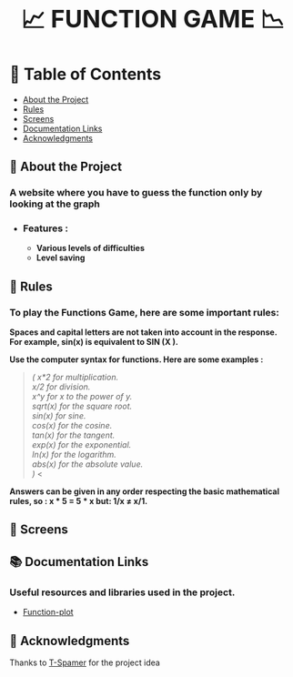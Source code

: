 ## **<h1 align="center"> 📈 FUNCTION GAME 📉</h1>**


# 📜 Table of Contents

- [About the Project](https://github.com/Liko0o0/Function-Game_Website?tab=readme-ov-file#-about-the-project)
- [Rules](https://github.com/Liko0o0/Function-Game_Website?tab=readme-ov-file#-rules)
- [Screens](https://github.com/Liko0o0/Function-Game_Website?tab=readme-ov-file#-screens)
- [Documentation Links](https://github.com/Liko0o0/Function-Game_Website?tab=readme-ov-file#-documentation-links)
- [Acknowledgments](https://github.com/Liko0o0/Function-Game_Website?tab=readme-ov-file#-acknowledgments)
  
## 📖 About the Project

### A website where you have to guess the function only by looking at the graph
- ### **Features :**
    - **Various levels of difficulties**
    - **Level saving**

## 📝 Rules
### To play the Functions Game, here are some important rules:

**Spaces and capital letters are not taken into account in the response.<br>
For example, sin(x) is equivalent to SIN (X ).**

**Use the computer syntax for functions. Here are some examples :**

> _( x*2 for multiplication.<br>
x/2 for division.<br>
x^y for x to the power of y.<br>
sqrt(x) for the square root.<br>
sin(x) for sine.<br>
cos(x) for the cosine.<br>
tan(x) for the tangent.<br>
exp(x) for the exponential.<br>
ln(x) for the logarithm.<br>
abs(x) for the absolute value.<br> )_ <

**Answers can be given in any order respecting the
basic mathematical rules, so : x * 5 = 5 * x  but: 1/x ≠ x/1.**

## 📸 Screens

## 📚 Documentation Links

### Useful resources and libraries used in the project.

 - [Function-plot](https://mauriciopoppe.github.io/function-plot/)

## 💎 Acknowledgments

Thanks to [T-Spamer](https://github.com/T-Spamer) for the project idea
